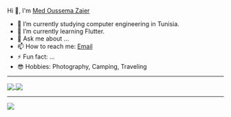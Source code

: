Hi 👋, I'm <a href="https://www.facebook.com/m.oussema.z.jsk/">Med Oussema Zaier</a>
- 🔭 I’m currently studying computer engineering in Tunisia.
- 🌱 I’m currently learning Flutter.
- 💬 Ask me about ...
- 📫 How to reach me: <a href = "mailto: medoussemazaier@gmail.com">Email</a>
- ⚡ Fun fact: ...
- 😎 Hobbies: Photography, Camping, Traveling

<hr>

<!--  <img align="center" src="https://github-readme-stats.vercel.app/api/pin/?username=OussemaZaier&repo=github-readme-stats" /> -->
<a href="https://github.com/anuraghazra/github-readme-stats">
  <img align="center" src="https://github-readme-stats.vercel.app/api?username=OussemaZaier&show_icons=true&hide_border=true&&count_private=true&include_all_commits=true&theme=dracula" />
</a>
<a href="https://github.com/anuraghazra/convoychat">
  <img align="center" src="https://github-readme-stats.vercel.app/api/top-langs/?username=OussemaZaier&layout=compact&theme=dracula"/>
</a>

<hr>

<a href="https://hits.seeyoufarm.com"><img src="https://hits.seeyoufarm.com/api/count/incr/badge.svg?url=https%3A%2F%2Fgithub.com%2FOussemaZaier&count_bg=%23FF002C&title_bg=%23555555&icon=&icon_color=%23E7E7E7&title=hits&edge_flat=false"/></a>

<!--
**OussemaZaier/OussemaZaier** is a ✨ _special_ ✨ repository because its `README.md` (this file) appears on your GitHub profile.

Here are some ideas to get you started:

- 🔭 I’m currently working on ...
- 🌱 I’m currently learning ...
- 👯 I’m looking to collaborate on ...
- 🤔 I’m looking for help with ...
- 💬 Ask me about ...
- 📫 How to reach me: ...
- 😄 Pronouns: ...
- ⚡ Fun fact: ...
-->
